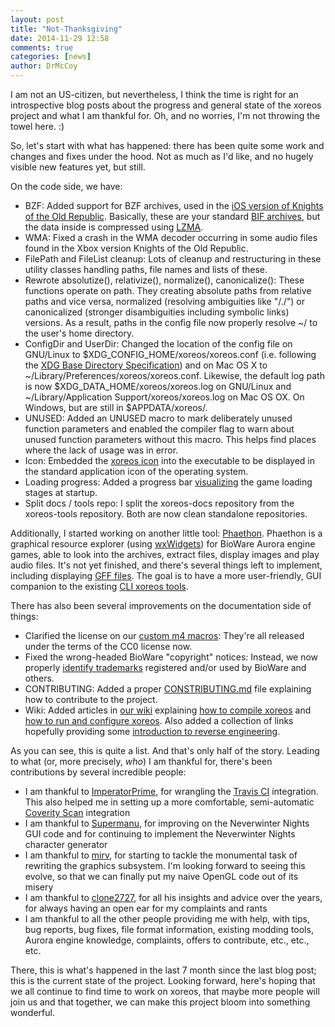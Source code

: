 ```yaml
---
layout: post
title: "Not-Thanksgiving"
date: 2014-11-29 12:58
comments: true
categories: [news]
author: DrMcCoy
---
```


I am not an US-citizen, but nevertheless, I think the time is right for an introspective blog posts about the progress and general state of the xoreos project and what I am thankful for. Oh, and no worries, I'm not throwing the towel here. :)

So, let's start with what has happened: there has been quite some work and changes and fixes under the hood. Not as much as I'd like, and no hugely visible new features yet, but still.

On the code side, we have:

* BZF:
  Added support for BZF archives, used in the [iOS version of Knights of the Old Republic](https://itunes.apple.com/en/app/star-wars-knights-old-republic/id611436052). Basically, these are your standard [BIF archives](https://github.com/xoreos/xoreos-docs/raw/master/specs/bioware/KeyBIF_Format.pdf), but the data inside is compressed using [LZMA](https://en.wikipedia.org/wiki/Lempel%E2%80%93Ziv%E2%80%93Markov_chain_algorithm).
* WMA:
  Fixed a crash in the WMA decoder occurring in some audio files found in the Xbox version Knights of the Old Republic.
* FilePath and FileList cleanup:
  Lots of cleanup and restructuring in these utility classes handling paths, file names and lists of these.
* Rewrote absolutize(), relativize(), normalize(), canonicalize():
  These functions operate on path. They creating absolute paths from relative paths and vice versa, normalized (resolving ambiguities like "/./") or canonicalized (stronger disambiguities including symbolic links) versions. As a result, paths in the config file now properly resolve ~/ to the user's home directory.
* ConfigDir and UserDir:
  Changed the location of the config file on GNU/Linux to $XDG\_CONFIG\_HOME/xoreos/xoreos.conf (i.e. following the [XDG Base Directory Specification](http://standards.freedesktop.org/basedir-spec/basedir-spec-latest.html)) and on Mac OS X to ~/Library/Preferences/xoreos/xoreos.conf. Likewise, the default log path is now $XDG\_DATA\_HOME/xoreos/xoreos.log on GNU/Linux and ~/Library/Application Support/xoreos/xoreos.log on Mac OS OX. On Windows, but are still in $APPDATA/xoreos/.
* UNUSED:
  Added an UNUSED macro to mark deliberately unused function parameters and enabled the compiler flag to warn about unused function parameters without this macro. This helps find places where the lack of usage was in error.
* Icon:
  Embedded the [xoreos icon](https://github.com/xoreos/xoreos-media/blob/master/icons/svg/icon-grey.svg) into the executable to be displayed in the standard application icon of the operating system.
* Loading progress:
  Added a progress bar [visualizing](/images/xoreos_progressbar.png) the game loading stages at startup.
* Split docs / tools repo:
  I split the xoreos-docs repository from the xoreos-tools repository. Both are now clean standalone repositories.

Additionally, I started working on another little tool: [Phaethon](https://github.com/xoreos/phaethon). Phaethon is a graphical resource explorer (using [wxWidgets](https://www.wxwidgets.org/)) for BioWare Aurora engine games, able to look into the archives, extract files, display images and play audio files. It's not yet finished, and there's several things left to implement, including displaying [GFF files](https://github.com/xoreos/xoreos-docs/blob/master/specs/bioware/GFF_Format.pdf). The goal is to have a more user-friendly, GUI companion to the existing [CLI xoreos tools](https://github.com/xoreos/xoreos-tools).

There has also been several improvements on the documentation side of things:

* Clarified the license on our [custom m4 macros](https://github.com/xoreos/xoreos/tree/master/m4):
  They're all released under the terms of the CC0 license now.
* Fixed the wrong-headed BioWare "copyright" notices:
  Instead, we now properly [identify trademarks](https://github.com/xoreos/xoreos/blob/master/AUTHORS#L36) registered and/or used by BioWare and others.
* CONTRIBUTING:
  Added a proper [CONSTRIBUTING.md](https://github.com/xoreos/xoreos/blob/master/CONTRIBUTING.md) file explaining how to contribute to the project.
* Wiki:
  Added articles in [our wiki](https://wiki.xoreos.org/) explaining [how to compile xoreos](https://wiki.xoreos.org/index.php?title=Compiling_xoreos) and [how to run and configure xoreos](https://wiki.xoreos.org/index.php?title=Running_xoreos). Also added a collection of links hopefully providing some [introduction to reverse engineering](https://wiki.xoreos.org/index.php?title=Developer_Central#Reverse_engineering_help).

As you can see, this is quite a list. And that's only half of the story. Leading to what (or, more precisely, *who*) I am thankful for, there's been contributions by several incredible people:

* I am thankful to [ImperatorPrime](https://github.com/ImperatorPrime), for wrangling the [Travis CI](https://travis-ci.org/xoreos/xoreos) integration. This also helped me in setting up a more comfortable, semi-automatic [Coverity Scan](https://scan.coverity.com/projects/544) integration
* I am thankful to [Supermanu](https://github.com/Supermanu), for improving on the Neverwinter Nights GUI code and for continuing to implement the Neverwinter Nights character generator
* I am thankful to [mirv](https://github.com/mirv-sillyfish), for starting to tackle the monumental task of rewriting the graphics subsystem. I'm looking forward to seeing this evolve, so that we can finally put my naive OpenGL code out of its misery
* I am thankful to [clone2727](http://clone2727.blogspot.com/), for all his insights and advice over the years, for always having an open ear for my complaints and rants
* I am thankful to all the other people providing me with help, with tips, bug reports, bug fixes, file format information, existing modding tools, Aurora engine knowledge, complaints, offers to contribute, etc., etc., etc.

There, this is what's happened in the last 7 month since the last blog post; this is the current state of the project. Looking forward, here's hoping that we all continue to find time to work on xoreos, that maybe more people will join us and that together, we can make this project bloom into something wonderful.

